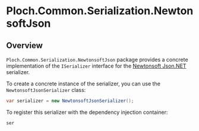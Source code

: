 # Ploch.Common.Serialization.NewtonsoftJson

## Overview

`Ploch.Common.Serialization.NewtonsoftJson` package provides a concrete implementation of the `ISerializer` interface
for
the [Newtonsoft Json.NET](https://www.newtonsoft.com/json) serializer.

To create a concrete instance of the serializer, you can use the `NewtonsoftJsonSerializer` class:

```csharp
var serializer = new NewtonsoftJsonSerializer();
```

To register this serializer with the dependency injection container:

```csharp
ser
```
